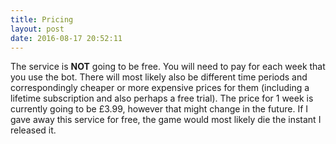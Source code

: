 ```yaml
---
title: Pricing
layout: post
date: 2016-08-17 20:52:11
---
```


The service is **NOT** going to be free. You will need to pay for each week that you use the bot. There will most likely also be different time periods and correspondingly cheaper or more expensive prices for them (including a lifetime subscription and also perhaps a free trial). The price for 1 week is currently going to be £3.99, however that might change in the future. If I gave away this service for free, the game would most likely die the instant I released it.